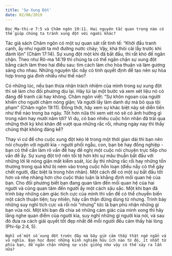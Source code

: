 ```yaml
---
title: 'Sự Xung Đột'
date: 02/06/2019
---
```


`Đọc Ma-thi-ơ 7:5 và Châm ngôn 19:11. Hai nguyên tắc quan trọng nào có thể giúp chúng ta tránh xung đột với người khác?`

Tác giả sách Châm ngôn có một sự quan sát rất tinh tế: “Khởi đầu tranh cạnh, ấy như người ta mở đường nước chảy; Vậy, khá thôi cãi lẫy trước khi đánh lộn” (Châm 17:14). Sự xung đột một khi đã bắt đầu, thì rất khó để ngăn chận. Theo như Rô-ma 14:19 thì chúng ta có thể ngăn chận sự xung đột bằng cách làm theo hai điều sau: tìm cách làm cho hòa thuận và làm gương sáng cho nhau. Những nguyên tắc nầy có tính quyết định để tạo nên sự hòa hợp trong gia đình nhiều như thế nào?

Có những lúc, nếu bạn thừa nhận trách nhiệm của mình trong sự xung đột thì sẽ làm cho đối phương dịu lại. Hãy lùi lại một bước và xem xét liệu nó có đáng để tranh cãi hay không. Châm ngôn viết: “Sự khôn ngoan của người khiến cho người chậm nóng giận; Và người lấy làm danh dự mà bỏ qua tội phạm” (Châm ngôn 19:11). Đồng thời, hãy xem sự khác biệt này sẽ diễn tiến như thế nào trong ba ngày. Tốt hơn nữa thì xem xét nó sẽ có ảnh hưởng gì trong năm hay mười năm tới? Ví dụ, có bao nhiêu cuộc hôn nhân đã trải qua những thời kỳ khó khăn để vượt qua những rắc rối, nhưng ngày nay thì thấy chúng thật không đáng kể?

Thay vì cứ để cho cuộc xung đột kéo lê trong một thời gian dài thì bạn nên nói chuyện với người kia – người phối ngẫu, con, bạn bè hay đồng nghiệp - bạn có thể cần làm rõ vấn đề hay đề nghị một cuộc nói chuyện trực tiếp cho vấn đề ấy. Sự xung đột trở nên tồi tệ hơn khi sự mâu thuẫn bắt đầu với những lời lẽ nóng giận mất kiểm soát, lúc ấy thì những rắc rối hay những tổn thương trong quá khứ bị ném vào trong cuộc hỗn loạn (điều nầy có thể gây chết người, đặc biệt là trong hôn nhân). Một cách để có một sự bắt đầu tốt hơn và nhẹ nhàng hơn cho cuộc thảo luận là khẳng định mối quan hệ của bạn. Cho đối phương biết bạn đang quan tâm đến mối quan hệ của hai người và cũng quan tâm đến người ấy một cách sâu sắc. Một khi bạn đã trình bày những cảm giác tích cực của mình thì vấn đề có thể chuyển biến một cách thuận tiện; tuy nhiên, hãy cẩn thận đừng dùng từ nhưng. Trình bày những suy nghĩ tích cực và rồi nói “nhưng” tức là bạn phủ nhận những gì bạn vừa nói. Một khi bạn đã chia sẻ những cảm giác của mình xong thì hãy lắng nghe quan điểm của người kia, suy nghĩ những gì người kia nói, và sau đó đưa ra cách giải quyết tốt đẹp nhất để mỗi người đều cảm thấy hài lòng (Phi-líp 2:4, 5).

`Nghĩ về một số xung đột trước đây mà bây giờ cảm thấy thật ngớ ngẩn và vô nghĩa. Bạn học được những kinh nghiệm hữu ích nào từ đó, ít nhất từ phía bạn, để ngăn chận những sự việc giống như vậy có thể xảy ra lần nữa?`